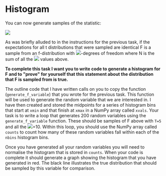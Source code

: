 # Histogram

You can now generate samples of the statistic:

![](https://render.githubusercontent.com/render/math?math=F=\frac{SS_T/(t-1)}{SS_E/\left[\sum_{j=1}^t(n_j-1)\right]})

As was briefly alluded to in the instructions for the previous task, if the expectations for all t distributions that were sampled are identical F is a sample from an f-distribution with ![](https://render.githubusercontent.com/render/math?math=(t-1,N-t))-degrees of freedom where N is the sum of all the ![](https://render.githubusercontent.com/render/math?math=n_j) values above.

__To complete this task I want you to write code to generate a histogram for F and to "prove" for yourself that this statement about the distribution that F is sampled from is true.__

The outline code that I have written calls on you to copy the function  (`generate_f_variable`) that you wrote for the previous task. This function will be used to generate the random variable that we are interested in.  I have then created and stored the midpoints for a series of histogram bins that start at `xmin` and that finish at `xmax` in a NumPy array called `xvals`.  Your task is to write a loop that generates 200 random variables using the  `generate_f_variable` function.  These should be samples of F above with `T=5` and all the ![](https://render.githubusercontent.com/render/math?math=n_j)=10.  Within this loop, you should use the NumPy array called `counts` to count how many of these random variables fall within each of the `nbins` histogram bins.  

Once you have generated all your random variables you will need to normalise the histogram that is stored in `counts`.   When your code is complete it should generate a graph showing the histogram that you have generated in red.  The black line illustrates the true distribution that should be sampled by this variable for comparison.     
